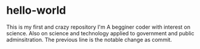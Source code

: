 # hello-world
This is my first and crazy repository
I'm A begginer coder with interest on science. Also on science and technology applied to government and public adminsitration.
The previous line is the notable change as commit.
